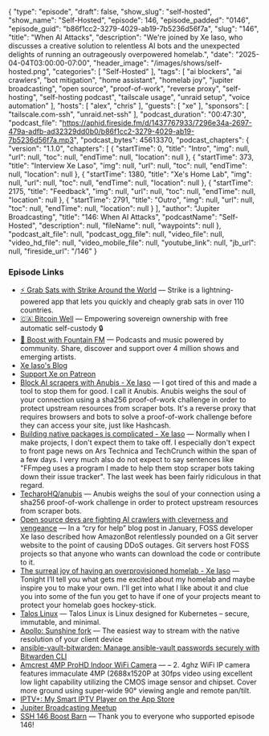 {
  "type": "episode",
  "draft": false,
  "show_slug": "self-hosted",
  "show_name": "Self-Hosted",
  "episode": 146,
  "episode_padded": "0146",
  "episode_guid": "b86f1cc2-3279-4029-ab19-7b5236d56f7a",
  "slug": "146",
  "title": "When AI Attacks",
  "description": "We're joined by Xe Iaso, who discusses a creative solution to relentless AI bots and the unexpected delights of running an outrageously overpowered homelab.",
  "date": "2025-04-04T03:00:00-07:00",
  "header_image": "/images/shows/self-hosted.png",
  "categories": [
    "Self-Hosted"
  ],
  "tags": [
    "ai blockers",
    "ai crawlers",
    "bot mitigation",
    "home assistant",
    "homelab joy",
    "jupiter broadcasting",
    "open source",
    "proof-of-work",
    "reverse proxy",
    "self-hosting",
    "self-hosting podcast",
    "tailscale usage",
    "unraid setup",
    "voice automation"
  ],
  "hosts": [
    "alex",
    "chris"
  ],
  "guests": [
    "xe"
  ],
  "sponsors": [
    "tailscale.com-ssh",
    "unraid.net-ssh"
  ],
  "podcast_duration": "00:47:30",
  "podcast_file": "https://aphid.fireside.fm/d/1437767933/7296e34a-2697-479a-adfb-ad32329dd0b0/b86f1cc2-3279-4029-ab19-7b5236d56f7a.mp3",
  "podcast_bytes": 45613370,
  "podcast_chapters": {
    "version": "1.1.0",
    "chapters": [
      {
        "startTime": 0,
        "title": "Intro",
        "img": null,
        "url": null,
        "toc": null,
        "endTime": null,
        "location": null
      },
      {
        "startTime": 373,
        "title": "Interview Xe Laso",
        "img": null,
        "url": null,
        "toc": null,
        "endTime": null,
        "location": null
      },
      {
        "startTime": 1380,
        "title": "Xe's Home Lab",
        "img": null,
        "url": null,
        "toc": null,
        "endTime": null,
        "location": null
      },
      {
        "startTime": 2175,
        "title": "Feedback",
        "img": null,
        "url": null,
        "toc": null,
        "endTime": null,
        "location": null
      },
      {
        "startTime": 2791,
        "title": "Outro",
        "img": null,
        "url": null,
        "toc": null,
        "endTime": null,
        "location": null
      }
    ],
    "author": "Jupiter Broadcasting",
    "title": "146: When AI Attacks",
    "podcastName": "Self-Hosted",
    "description": null,
    "fileName": null,
    "waypoints": null
  },
  "podcast_alt_file": null,
  "podcast_ogg_file": null,
  "video_file": null,
  "video_hd_file": null,
  "video_mobile_file": null,
  "youtube_link": null,
  "jb_url": null,
  "fireside_url": "/146"
}


### Episode Links

  * [⚡ Grab Sats with Strike Around the World](https://strike.me/download/ "⚡ Grab Sats with Strike Around the World") — Strike is a lightning-powered app that lets you quickly and cheaply grab sats in over 110 countries.
  * [🇨🇦 Bitcoin Well](https://bitcoinwell.com/referral/jupiter "🇨🇦  Bitcoin Well") — Empowering sovereign ownership with free automatic self-custody 🔒
  * [🎉 Boost with Fountain FM](https://fountain.fm "🎉 Boost with Fountain FM") — Podcasts and music powered by community. Share, discover and support over 4 million shows and emerging artists.
  * [Xe Iaso's Blog](https://xeiaso.net/ "Xe Iaso's Blog")
  * [Support Xe on Patreon](https://www.patreon.com/cadey "Support Xe on Patreon")
  * [Block AI scrapers with Anubis - Xe Iaso](https://xeiaso.net/blog/2025/anubis/ "Block AI scrapers with Anubis - Xe Iaso") — I got tired of this and made a tool to stop them for good. I call it Anubis. Anubis weighs the soul of your connection using a sha256 proof-of-work challenge in order to protect upstream resources from scraper bots. It's a reverse proxy that requires browsers and bots to solve a proof-of-work challenge before they can access your site, just like Hashcash.
  * [Building native packages is complicated - Xe Iaso](https://xeiaso.net/blog/2025/anubis-packaging/ "Building native packages is complicated - Xe Iaso") — Normally when I make projects, I don't expect them to take off. I especially don't expect to front page news on Ars Technica and TechCrunch within the span of a few days. I very much also do not expect to say sentences like "FFmpeg uses a program I made to help them stop scraper bots taking down their issue tracker". The last week has been fairly ridiculous in that regard.
  * [TecharoHQ/anubis](https://github.com/TecharoHQ/anubis "TecharoHQ/anubis") — Anubis weighs the soul of your connection using a sha256 proof-of-work challenge in order to protect upstream resources from scraper bots.
  * [Open source devs are fighting AI crawlers with cleverness and vengeance](https://techcrunch.com/2025/03/27/open-source-devs-are-fighting-ai-crawlers-with-cleverness-and-vengeance/ "Open source devs are fighting AI crawlers with cleverness and vengeance") — In a “cry for help” blog post in January, FOSS developer Xe Iaso described how AmazonBot relentlessly pounded on a Git server website to the point of causing DDoS outages. Git servers host FOSS projects so that anyone who wants can download the code or contribute to it.
  * [The surreal joy of having an overprovisioned homelab - Xe Iaso](https://xeiaso.net/talks/2025/surreal-joy-homelab/ "The surreal joy of having an overprovisioned homelab - Xe Iaso") — Tonight I’ll tell you what gets me excited about my homelab and maybe inspire you to make your own. I'll get into what I like about it and clue you into some of the fun you get to have if one of your projects meant to protect your homelab goes hockey-stick.
  * [Talos Linux](https://www.talos.dev/ "Talos Linux") — Talos Linux is Linux designed for Kubernetes – secure, immutable, and minimal.
  * [Apollo: Sunshine fork](https://github.com/ClassicOldSong/Apollo "Apollo: Sunshine fork") — The easiest way to stream with the native resolution of your client device
  * [ansible-vault-bitwarden: Manage ansible-vault passwords securely with Bitwarden CLI](https://github.com/guiand888/ansible-vault-bitwarden "ansible-vault-bitwarden: Manage ansible-vault passwords securely with Bitwarden CLI")
  * [Amcrest 4MP ProHD Indoor WiFi Camera](https://amcrest.com/4mp-wifi-camera-pan-tilt-ip4m-1041w.html?srsltid=AfmBOoqiz7UigicHx_bUhJw5VDxSVYRhCIuC5VqbcvlUbOw8A3-3Brjr "Amcrest 4MP ProHD Indoor WiFi Camera") — – 2. 4ghz WiFi IP camera features immaculate 4MP (2688x1520P at 30fps video using excellent low light capability utilizing the CMOS image sensor and chipset. Cover more ground using super-wide 90° viewing angle and remote pan/tilt. 
  * [IPTV+: My Smart IPTV Player on the App Store](https://apps.apple.com/us/app/iptv-my-smart-iptv-player/id1525121231 "IPTV+: My Smart IPTV Player on the App Store")
  * [Jupiter Broadcasting Meetup](https://www.meetup.com/jupiterbroadcasting/ "Jupiter Broadcasting Meetup")
  * [SSH 146 Boost Barn](https://paste.docs.lol/code/ObeyLevelness "SSH 146 Boost Barn") — Thank you to everyone who supported episode 146!


